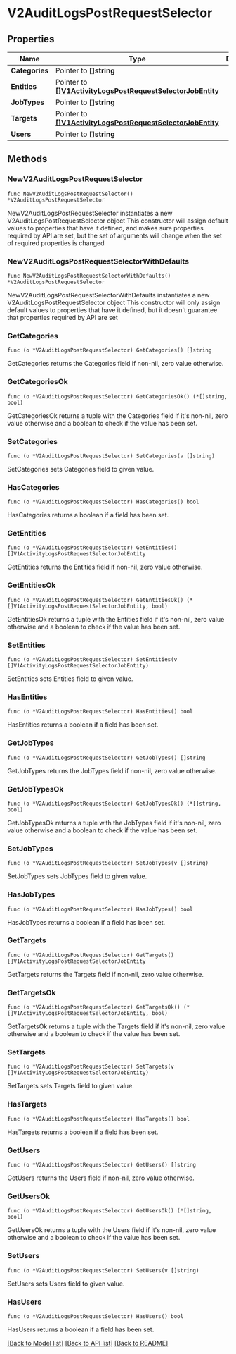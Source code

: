 # V2AuditLogsPostRequestSelector

## Properties

Name | Type | Description | Notes
------------ | ------------- | ------------- | -------------
**Categories** | Pointer to **[]string** |  | [optional] 
**Entities** | Pointer to [**[]V1ActivityLogsPostRequestSelectorJobEntity**](V1ActivityLogsPostRequestSelectorJobEntity.md) |  | [optional] 
**JobTypes** | Pointer to **[]string** |  | [optional] 
**Targets** | Pointer to [**[]V1ActivityLogsPostRequestSelectorJobEntity**](V1ActivityLogsPostRequestSelectorJobEntity.md) |  | [optional] 
**Users** | Pointer to **[]string** |  | [optional] 

## Methods

### NewV2AuditLogsPostRequestSelector

`func NewV2AuditLogsPostRequestSelector() *V2AuditLogsPostRequestSelector`

NewV2AuditLogsPostRequestSelector instantiates a new V2AuditLogsPostRequestSelector object
This constructor will assign default values to properties that have it defined,
and makes sure properties required by API are set, but the set of arguments
will change when the set of required properties is changed

### NewV2AuditLogsPostRequestSelectorWithDefaults

`func NewV2AuditLogsPostRequestSelectorWithDefaults() *V2AuditLogsPostRequestSelector`

NewV2AuditLogsPostRequestSelectorWithDefaults instantiates a new V2AuditLogsPostRequestSelector object
This constructor will only assign default values to properties that have it defined,
but it doesn't guarantee that properties required by API are set

### GetCategories

`func (o *V2AuditLogsPostRequestSelector) GetCategories() []string`

GetCategories returns the Categories field if non-nil, zero value otherwise.

### GetCategoriesOk

`func (o *V2AuditLogsPostRequestSelector) GetCategoriesOk() (*[]string, bool)`

GetCategoriesOk returns a tuple with the Categories field if it's non-nil, zero value otherwise
and a boolean to check if the value has been set.

### SetCategories

`func (o *V2AuditLogsPostRequestSelector) SetCategories(v []string)`

SetCategories sets Categories field to given value.

### HasCategories

`func (o *V2AuditLogsPostRequestSelector) HasCategories() bool`

HasCategories returns a boolean if a field has been set.

### GetEntities

`func (o *V2AuditLogsPostRequestSelector) GetEntities() []V1ActivityLogsPostRequestSelectorJobEntity`

GetEntities returns the Entities field if non-nil, zero value otherwise.

### GetEntitiesOk

`func (o *V2AuditLogsPostRequestSelector) GetEntitiesOk() (*[]V1ActivityLogsPostRequestSelectorJobEntity, bool)`

GetEntitiesOk returns a tuple with the Entities field if it's non-nil, zero value otherwise
and a boolean to check if the value has been set.

### SetEntities

`func (o *V2AuditLogsPostRequestSelector) SetEntities(v []V1ActivityLogsPostRequestSelectorJobEntity)`

SetEntities sets Entities field to given value.

### HasEntities

`func (o *V2AuditLogsPostRequestSelector) HasEntities() bool`

HasEntities returns a boolean if a field has been set.

### GetJobTypes

`func (o *V2AuditLogsPostRequestSelector) GetJobTypes() []string`

GetJobTypes returns the JobTypes field if non-nil, zero value otherwise.

### GetJobTypesOk

`func (o *V2AuditLogsPostRequestSelector) GetJobTypesOk() (*[]string, bool)`

GetJobTypesOk returns a tuple with the JobTypes field if it's non-nil, zero value otherwise
and a boolean to check if the value has been set.

### SetJobTypes

`func (o *V2AuditLogsPostRequestSelector) SetJobTypes(v []string)`

SetJobTypes sets JobTypes field to given value.

### HasJobTypes

`func (o *V2AuditLogsPostRequestSelector) HasJobTypes() bool`

HasJobTypes returns a boolean if a field has been set.

### GetTargets

`func (o *V2AuditLogsPostRequestSelector) GetTargets() []V1ActivityLogsPostRequestSelectorJobEntity`

GetTargets returns the Targets field if non-nil, zero value otherwise.

### GetTargetsOk

`func (o *V2AuditLogsPostRequestSelector) GetTargetsOk() (*[]V1ActivityLogsPostRequestSelectorJobEntity, bool)`

GetTargetsOk returns a tuple with the Targets field if it's non-nil, zero value otherwise
and a boolean to check if the value has been set.

### SetTargets

`func (o *V2AuditLogsPostRequestSelector) SetTargets(v []V1ActivityLogsPostRequestSelectorJobEntity)`

SetTargets sets Targets field to given value.

### HasTargets

`func (o *V2AuditLogsPostRequestSelector) HasTargets() bool`

HasTargets returns a boolean if a field has been set.

### GetUsers

`func (o *V2AuditLogsPostRequestSelector) GetUsers() []string`

GetUsers returns the Users field if non-nil, zero value otherwise.

### GetUsersOk

`func (o *V2AuditLogsPostRequestSelector) GetUsersOk() (*[]string, bool)`

GetUsersOk returns a tuple with the Users field if it's non-nil, zero value otherwise
and a boolean to check if the value has been set.

### SetUsers

`func (o *V2AuditLogsPostRequestSelector) SetUsers(v []string)`

SetUsers sets Users field to given value.

### HasUsers

`func (o *V2AuditLogsPostRequestSelector) HasUsers() bool`

HasUsers returns a boolean if a field has been set.


[[Back to Model list]](../README.md#documentation-for-models) [[Back to API list]](../README.md#documentation-for-api-endpoints) [[Back to README]](../README.md)


